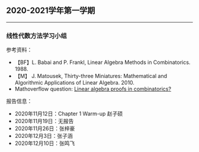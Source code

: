 ## 2020-2021学年第一学期
---------------------------------------------
### 线性代数方法学习小组

参考资料：
* 【BF】L. Babai and P. Frankl, Linear Algebra Methods in Combinatorics. 1988.
* 【M】 J. Matousek, Thirty-three Miniatures: Mathematical and Algorithmic Applications of Linear Algebra. 2010.
*  Mathoverflow question: [Linear algebra proofs in combinatorics?](https://mathoverflow.net/questions/17006/linear-algebra-proofs-in-combinatorics)

报告信息：
* 2020年11月12日：Chapter 1 Warm-up 赵子硕
* 2020年11月19日：无报告
* 2020年11月26日：张梓豪
* 2020年12月3日：张子涵
* 2020年12月10日：张鸣飞
